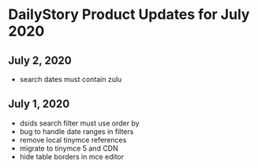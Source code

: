 # DailyStory Product Updates for July 2020
## July 2, 2020
* search dates must contain zulu

## July 1, 2020
* dsids search filter must use order by
* bug to handle date ranges in filters
* remove local tinymce references
* migrate to tinymce 5 and CDN
* hide table borders in mce editor
